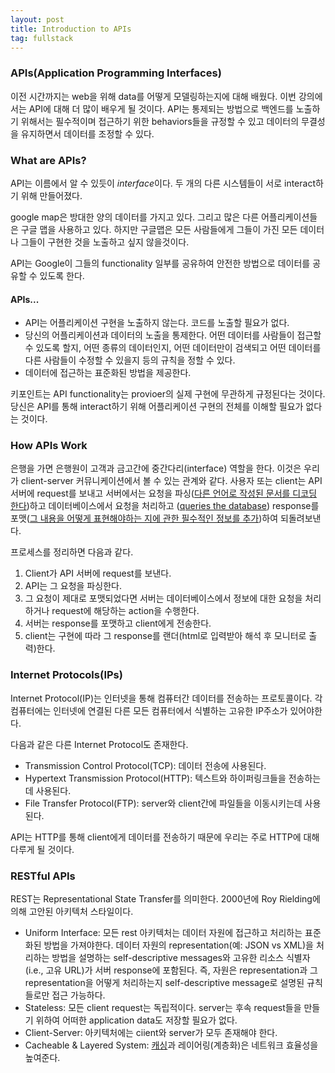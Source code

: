 ```yaml
---
layout: post
title: Introduction to APIs
tag: fullstack
---
```

### APIs(Application Programming Interfaces)

이전 시간까지는 web을 위해 data를 어떻게 모델링하는지에 대해 배웠다. 이번 강의에서는 API에 대해 더 많이 배우게 될 것이다. API는 통제되는 방법으로 백엔드를 
노출하기 위해서는 필수적이며 접근하기 위한 behaviors들을 규정할 수 있고 데이터의 무결성을 유지하면서 데이터를 조정할 수 있다.

### What are APIs?
API는 이름에서 알 수 있듯이 *interface*이다. 두 개의 다른 시스템들이 서로 interact하기 위해 만들어졌다.

google map은 방대한 양의 데이터를 가지고 있다. 그리고 많은 다른 어플리케이션들은 구글 맵을 사용하고 있다. 하지만 구글맵은 모든 사람들에게 그들이 가진 
모든 데이터나 그들이 구현한 것을 노출하고 싶지 않을것이다. 

API는 Google이 그들의 functionality 일부를 공유하여 안전한 방법으로 데이터를 공유할 수 있도록 한다. 

#### APIs...
- API는 어플리케이션 구현을 노출하지 않는다. 코드를 노출할 필요가 없다.
- 당신의 어플리케이션과 데이터의 노출을 통제한다. 어떤 데이터를 사람들이 접근할 수 있도록 할지, 어떤 종류의 데이터인지, 어떤 데이터만이 검색되고 어떤 데이터를
 다른 사람들이 수정할 수 있을지 등의 규칙을 정할 수 있다.
- 데이터에 접근하는 표준화된 방법을 제공한다.

키포인트는 API functionality는 provioer의 실제 구현에 무관하게 규정된다는 것이다. 당신은 API를 통해 interact하기 위해 어플리케이션 구현의 전체를 이해할 필요가 없다는 것이다.

### How APIs Work
은행을 가면 은행원이 고객과 금고간에 중간다리(interface) 역할을 한다. 이것은 우리가 client-server 커뮤니케이션에서 볼 수 있는 관계와 같다. 사용자 또는 
client는 API 서버에 request를 보내고 서버에서는 요청을 파싱([다른 언어로 작성된 문서를 디코딩 한다](https://est0que.tistory.com/11))하고 데이터베이스에서 요청을 처리하고
([queries the database](http://www.terms.co.kr/query.htm)) response를 포맷([그 내용을 어떻게 표현해야하는 지에 관한 필수적인 정보를 추가](http://www.terms.co.kr/format.htm))하여 되돌려보낸다.

프로세스를 정리하면 다음과 같다.
1. Client가 API 서버에 request를 보낸다.
2. API는 그 요청을 파싱한다.
3. 그 요청이 제대로 포맷되었다면 서버는 데이터베이스에서 정보에 대한 요청을 처리하거나 request에 해당하는 action을 수행한다.
4. 서버는 response를 포맷하고 client에게 전송한다.
5. client는 구현에 따라 그 response를 랜더(html로 입력받아 해석 후 모니터로 출력)한다.


### Internet Protocols(IPs)
Internet Protocol(IP)는 인터넷을 통해 컴퓨터간 데이터를 전송하는 프로토콜이다. 각 컴퓨터에는 인터넷에 연결된 다른 모든 컴퓨터에서 식별하는 고유한 
IP주소가 있어야한다.

다음과 같은 다른 Internet Protocol도 존재한다.
- Transmission Control Protocol(TCP): 데이터 전송에 사용된다.
- Hypertext Transmission Protocol(HTTP): 텍스트와 하이퍼링크들을 전송하는데 사용된다.
- File Transfer Protocol(FTP): server와 client간에 파일들을 이동시키는데 사용된다.

API는 HTTP를 통해 client에게 데이터를 전송하기 때문에 우리는 주로 HTTP에 대해 다루게 될 것이다.

### RESTful APIs
REST는 Representational State Transfer를 의미한다. 2000년에 Roy Rielding에 의해 고안된 아키텍처 스타일이다.
- Uniform Interface: 모든 rest 아키텍처는 데이터 자원에 접근하고 처리하는 표준화된 방법을 가져야한다. 데이터 자원의 representation(예: JSON vs XML)을 처리하는 방법을 설명하는 self-descriptive messages와 고유한 리소스 식별자(i.e., 고유 URL)가 서버 response에 포함된다. 즉, 자원은 representation과 그 representation을 어떻게 처리하는지 self-descriptive message로 설명된 규칙들로만 접근 가능하다.
- Stateless: 모든 client request는 독립적이다. server는 후속 request들을 만들기 위하여 어떠한 application data도 저장할 필요가 없다.
- Client-Server: 아키텍처에는 ciient와 server가 모두 존재해야 한다.
- Cacheable & Layered System: [캐싱](https://richong.tistory.com/95)과 레이어링(계층화)은 네트워크 효율성을 높여준다.

